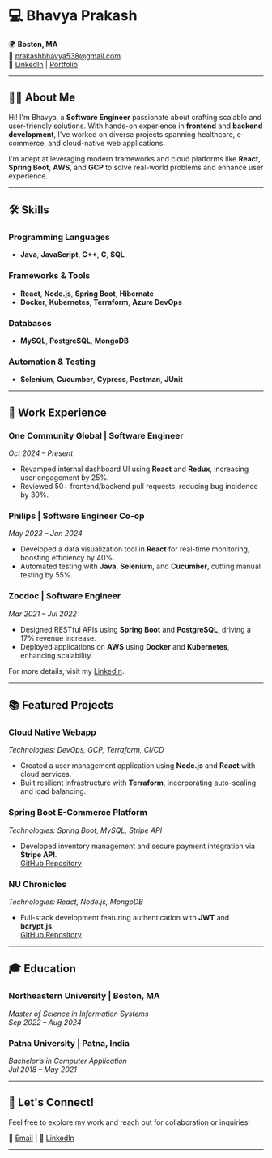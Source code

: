 <!--
**bhavya17prakash/bhavya17prakash** is a ✨ _special_ ✨ repository because its `README.md` (this file) appears on your GitHub profile.

Here are some ideas to get you started:

- 🔭 I’m currently working on ...
- 🌱 I’m currently learning ...
- 👯 I’m looking to collaborate on ...
- 🤔 I’m looking for help with ...
- 💬 Ask me about ...
- 📫 How to reach me: ...
- 😄 Pronouns: ...
- ⚡ Fun fact: ...
-->
# 💻 Bhavya Prakash

🌍 **Boston, MA**  
📧 [prakashbhavya538@gmail.com](mailto:prakashbhavya538@gmail.com)  
🔗 [LinkedIn](https://www.linkedin.com/in/bhavya-prakash/) | [Portfolio](https://bhavya17prakash.github.io/) 

---

## 👩‍💻 About Me
Hi! I'm Bhavya, a **Software Engineer** passionate about crafting scalable and user-friendly solutions. With hands-on experience in **frontend** and **backend development**, I've worked on diverse projects spanning healthcare, e-commerce, and cloud-native web applications.

I'm adept at leveraging modern frameworks and cloud platforms like **React**, **Spring Boot**, **AWS**, and **GCP** to solve real-world problems and enhance user experience.

---

## 🛠️ Skills

### Programming Languages
- **Java**, **JavaScript**, **C++**, **C**, **SQL**

### Frameworks & Tools
- **React**, **Node.js**, **Spring Boot**, **Hibernate**
- **Docker**, **Kubernetes**, **Terraform**, **Azure DevOps**

### Databases
- **MySQL**, **PostgreSQL**, **MongoDB**

### Automation & Testing
- **Selenium**, **Cucumber**, **Cypress**, **Postman**, **JUnit**

---

## 🏢 Work Experience

### **One Community Global** | Software Engineer  
*Oct 2024 – Present*  
- Revamped internal dashboard UI using **React** and **Redux**, increasing user engagement by 25%.  
- Reviewed 50+ frontend/backend pull requests, reducing bug incidence by 30%.  

### **Philips** | Software Engineer Co-op  
*May 2023 – Jan 2024*  
- Developed a data visualization tool in **React** for real-time monitoring, boosting efficiency by 40%.  
- Automated testing with **Java**, **Selenium**, and **Cucumber**, cutting manual testing by 55%.  

### **Zocdoc** | Software Engineer  
*Mar 2021 – Jul 2022*  
- Designed RESTful APIs using **Spring Boot** and **PostgreSQL**, driving a 17% revenue increase.  
- Deployed applications on **AWS** using **Docker** and **Kubernetes**, enhancing scalability.  

For more details, visit my [LinkedIn](https://www.linkedin.com/in/bhavya-prakash/).

---

## 📚 Featured Projects

### **Cloud Native Webapp**  
*Technologies: DevOps, GCP, Terraform, CI/CD*  
- Created a user management application using **Node.js** and **React** with cloud services.  
- Built resilient infrastructure with **Terraform**, incorporating auto-scaling and load balancing.

### **Spring Boot E-Commerce Platform**  
*Technologies: Spring Boot, MySQL, Stripe API*  
- Developed inventory management and secure payment integration via **Stripe API**.  
[GitHub Repository](https://github.com/bhavya17prakash/Spring_Boot_E-Commerce_Website)

### **NU Chronicles**  
*Technologies: React, Node.js, MongoDB*  
- Full-stack development featuring authentication with **JWT** and **bcrypt.js**.  
[GitHub Repository](https://github.com/makarandmadhavi/NU-Chronicles)

---

## 🎓 Education

### **Northeastern University** | Boston, MA  
*Master of Science in Information Systems*  
*Sep 2022 – Aug 2024*

### **Patna University** | Patna, India  
*Bachelor’s in Computer Application*  
*Jul 2018 – May 2021*

---

## 🚀 Let's Connect!
Feel free to explore my work and reach out for collaboration or inquiries!  

📧 [Email](mailto:prakashbhavya538@gmail.com) | 🔗 [LinkedIn](https://www.linkedin.com/in/bhavya-prakash/)  

---
